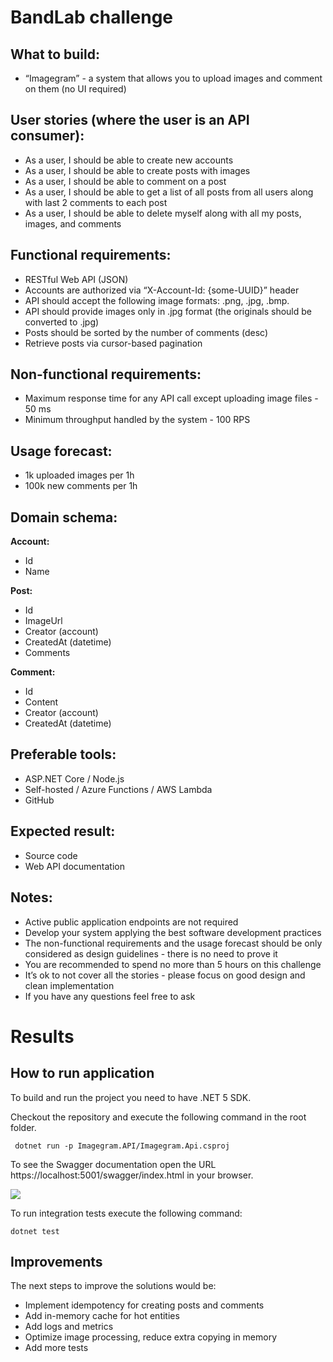 # BandLab challenge

## What to build:
* “Imagegram” - a system that allows you to upload images and comment on them (no UI required)

## User stories (where the user is an API consumer):
* As a user, I should be able to create new accounts
* As a user, I should be able to create posts with images
* As a user, I should be able to comment on a post
* As a user, I should be able to get a list of all posts from all users along with last 2 comments to each post
* As a user, I should be able to delete myself along with all my posts, images, and comments

## Functional requirements:
* RESTful Web API (JSON)
* Accounts are authorized via “X-Account-Id: {some-UUID}” header
* API should accept the following image formats: .png, .jpg, .bmp.
* API should provide images only in .jpg format (the originals should be converted to .jpg)
* Posts should be sorted by the number of comments (desc)
* Retrieve posts via cursor-based pagination

## Non-functional requirements:
* Maximum response time for any API call except uploading image files - 50 ms
* Minimum throughput handled by the system - 100 RPS

## Usage forecast:
* 1k uploaded images per 1h
* 100k new comments per 1h

## Domain schema:
**Account:**
* Id
* Name

**Post:**
* Id
* ImageUrl
* Creator (account)
* CreatedAt (datetime)
* Comments

**Comment:**
* Id
* Content
* Creator (account)
* CreatedAt (datetime)

## Preferable tools:
* ASP.NET Core / Node.js
* Self-hosted / Azure Functions / AWS Lambda
* GitHub

## Expected result:
* Source code
* Web API documentation

## Notes:
* Active public application endpoints are not required
* Develop your system applying the best software development practices
* The non-functional requirements and the usage forecast should be only considered as design guidelines - there is no need to prove it
* You are recommended to spend no more than 5 hours on this challenge
* It’s ok to not cover all the stories - please focus on good design and clean implementation
* If you have any questions feel free to ask

# Results
## How to run application
To build and run the project you need to have .NET 5 SDK. 

Checkout the repository and execute the following command in the root folder.

``` dotnet run -p Imagegram.API/Imagegram.Api.csproj```

To see the Swagger documentation open the URL https://localhost:5001/swagger/index.html in your browser.

![](https://github.com/alexmartyniuk/bandlab-challenge/blob/main/Docs/SwaggerUI.png?raw=true)

To run integration tests execute the following command:

``` dotnet test ```

## Improvements
The next steps to improve the solutions would be: 

* Implement idempotency for creating posts and comments
* Add in-memory cache for hot entities
* Add logs and metrics
* Optimize image processing, reduce extra copying in memory
* Add more tests